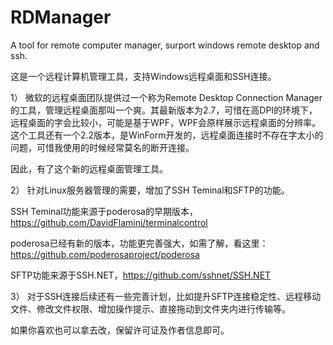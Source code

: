 # RDManager
A tool for remote computer manager, surport windows remote desktop and ssh.

这是一个远程计算机管理工具，支持Windows远程桌面和SSH连接。

1）
微软的远程桌面团队提供过一个称为Remote Desktop Connection Manager的工具，管理远程桌面那叫一个爽。其最新版本为2.7，可惜在高DPI的环境下，远程桌面的字会比较小，可能是基于WPF，WPF会原样展示远程桌面的分辨率。这个工具还有一个2.2版本，是WinForm开发的，远程桌面连接时不存在字太小的问题，可惜我使用的时候经常莫名的断开连接。

因此，有了这个新的远程桌面管理工具。

2）
针对Linux服务器管理的需要，增加了SSH Teminal和SFTP的功能。

SSH Teminal功能来源于poderosa的早期版本， https://github.com/DavidFlamini/terminalcontrol

poderosa已经有新的版本，功能更完善强大，如需了解，看这里：https://github.com/poderosaproject/poderosa

SFTP功能来源于SSH.NET，https://github.com/sshnet/SSH.NET

3）
对于SSH连接后续还有一些完善计划，比如提升SFTP连接稳定性、远程移动文件、修改文件权限、增加操作提示、直接拖动到文件夹内进行传输等。


如果你喜欢也可以拿去改，保留许可证及作者信息即可。

